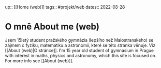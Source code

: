 up:: [[Home (web)]]
tags:: #projekt/web 
dates:: 2022-08-28

# O mně <en>About me (web)</en>
Jsem 15letý student pražského gymnázia (lepšího než Malostranského) se zájmem o fyziku, matematiku a astronomii, které se této stránka věnuje. Viz [[About (web)|O stránce]].
<en>I'm 15 year old student of gymnasium in Prague with interest in maths, physics and astronomy, which this site is focused on. For more info see [[About (web)]].</en>
